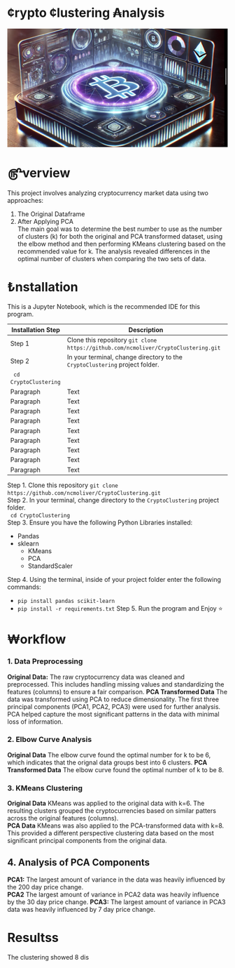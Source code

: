 
# ¢rypto ¢lustering ₳nalysis
![Crypt Analysis Logo](/images/readme_img.png)

# ௹verview
This project involves analyzing cryptocurrency market data using two approaches:   
1. The Original Dataframe
2. After Applying PCA     
The main goal was to determine the best number to use as the number of clusters (k) for both the original and PCA transformed dataset, using the elbow method and then performing KMeans clustering based on the recommended value for k. The analysis revealed differences in the optimal number of clusters when comparing the two sets of data.
# ₺nstallation
This is a Jupyter Notebook, which is the recommended IDE for this program. 

| Installation Step | Description |
| ----------- | ----------- |
| Step 1 | Clone this repository `git clone https://github.com/ncmoliver/CryptoClustering.git` |
| Step 2 | In your terminal, change directory to the `CryptoClustering` project folder.      
` cd CryptoClustering` |
| Paragraph | Text |
| Paragraph | Text |
| Paragraph | Text |
| Paragraph | Text |
| Paragraph | Text |
| Paragraph | Text |
| Paragraph | Text |
| Paragraph | Text |
| Paragraph | Text |


Step 1. Clone this repository `git clone https://github.com/ncmoliver/CryptoClustering.git`    
Step 2. In your terminal, change directory to the `CryptoClustering` project folder.      
` cd CryptoClustering`    
Step 3. Ensure you have the following Python Libraries installed:    
- Pandas
- sklearn
  - KMeans
  - PCA
  - StandardScaler    

Step 4. Using the terminal, inside of your project folder enter the following commands:  
- `pip install pandas scikit-learn`
- `pip install -r requirements.txt`
Step 5. Run the program and Enjoy ⭐️
# ₩orkflow
### 1. Data Preprocessing
**Original Data:** The raw cryptocurrency data was cleaned and preprocessed. This includes handling missing values and standardizing the features (columns) to ensure a fair comparison.
**PCA Transformed Data** The data was transformed using PCA to reduce dimensionality. The first three principal components (PCA1, PCA2, PCA3) were used for further analysis. PCA helped capture the most significant patterns in the data with minimal loss of information. 
### 2. Elbow Curve Analysis
**Original Data** The elbow curve found the optimal number for k to be 6, which indicates that the orignal data groups best into 6 clusters.
**PCA Transformed Data** The elbow curve found the optimal number of k to be 8.    
### 3. KMeans Clustering
**Original Data** KMeans was applied to the original data with k=6. The resulting clusters grouped the cryptocurrencies based on similar patters across the original features (columns).    
**PCA Data** KMeans was also applied to the PCA-transformed data with k=8. This provided a different perspective clustering data based on the most significant principal components from the original data. 
## 4. Analysis of PCA Components
**PCA1:** The largest amount of variance in the data was heavily influenced by the 200 day price change.    
**PCA2** The largest amount of variance in PCA2 data was heavily influence by the 30 day price change.
**PCA3:** The largest amount of variance in PCA3 data was heavily influenced by 7 day price change.

# Resultss
The clustering showed 8 dis
